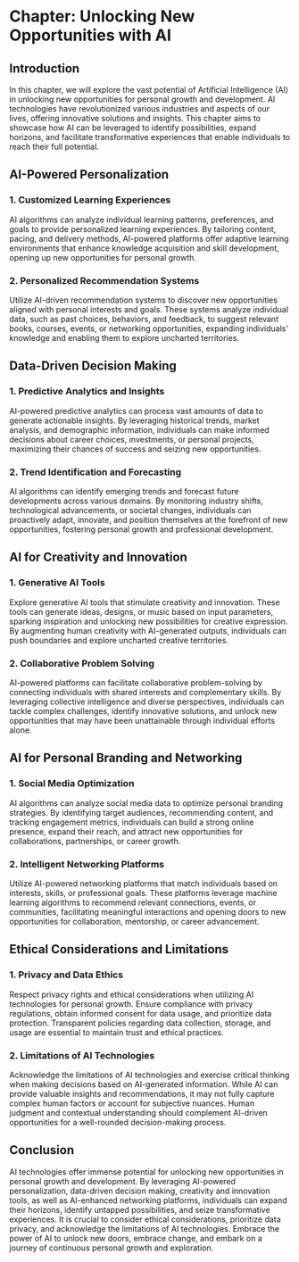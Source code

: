 Chapter: Unlocking New Opportunities with AI
============================================

Introduction
------------

In this chapter, we will explore the vast potential of Artificial Intelligence (AI) in unlocking new opportunities for personal growth and development. AI technologies have revolutionized various industries and aspects of our lives, offering innovative solutions and insights. This chapter aims to showcase how AI can be leveraged to identify possibilities, expand horizons, and facilitate transformative experiences that enable individuals to reach their full potential.

AI-Powered Personalization
--------------------------

### 1. Customized Learning Experiences

AI algorithms can analyze individual learning patterns, preferences, and goals to provide personalized learning experiences. By tailoring content, pacing, and delivery methods, AI-powered platforms offer adaptive learning environments that enhance knowledge acquisition and skill development, opening up new opportunities for personal growth.

### 2. Personalized Recommendation Systems

Utilize AI-driven recommendation systems to discover new opportunities aligned with personal interests and goals. These systems analyze individual data, such as past choices, behaviors, and feedback, to suggest relevant books, courses, events, or networking opportunities, expanding individuals' knowledge and enabling them to explore uncharted territories.

Data-Driven Decision Making
---------------------------

### 1. Predictive Analytics and Insights

AI-powered predictive analytics can process vast amounts of data to generate actionable insights. By leveraging historical trends, market analysis, and demographic information, individuals can make informed decisions about career choices, investments, or personal projects, maximizing their chances of success and seizing new opportunities.

### 2. Trend Identification and Forecasting

AI algorithms can identify emerging trends and forecast future developments across various domains. By monitoring industry shifts, technological advancements, or societal changes, individuals can proactively adapt, innovate, and position themselves at the forefront of new opportunities, fostering personal growth and professional development.

AI for Creativity and Innovation
--------------------------------

### 1. Generative AI Tools

Explore generative AI tools that stimulate creativity and innovation. These tools can generate ideas, designs, or music based on input parameters, sparking inspiration and unlocking new possibilities for creative expression. By augmenting human creativity with AI-generated outputs, individuals can push boundaries and explore uncharted creative territories.

### 2. Collaborative Problem Solving

AI-powered platforms can facilitate collaborative problem-solving by connecting individuals with shared interests and complementary skills. By leveraging collective intelligence and diverse perspectives, individuals can tackle complex challenges, identify innovative solutions, and unlock new opportunities that may have been unattainable through individual efforts alone.

AI for Personal Branding and Networking
---------------------------------------

### 1. Social Media Optimization

AI algorithms can analyze social media data to optimize personal branding strategies. By identifying target audiences, recommending content, and tracking engagement metrics, individuals can build a strong online presence, expand their reach, and attract new opportunities for collaborations, partnerships, or career growth.

### 2. Intelligent Networking Platforms

Utilize AI-powered networking platforms that match individuals based on interests, skills, or professional goals. These platforms leverage machine learning algorithms to recommend relevant connections, events, or communities, facilitating meaningful interactions and opening doors to new opportunities for collaboration, mentorship, or career advancement.

Ethical Considerations and Limitations
--------------------------------------

### 1. Privacy and Data Ethics

Respect privacy rights and ethical considerations when utilizing AI technologies for personal growth. Ensure compliance with privacy regulations, obtain informed consent for data usage, and prioritize data protection. Transparent policies regarding data collection, storage, and usage are essential to maintain trust and ethical practices.

### 2. Limitations of AI Technologies

Acknowledge the limitations of AI technologies and exercise critical thinking when making decisions based on AI-generated information. While AI can provide valuable insights and recommendations, it may not fully capture complex human factors or account for subjective nuances. Human judgment and contextual understanding should complement AI-driven opportunities for a well-rounded decision-making process.

Conclusion
----------

AI technologies offer immense potential for unlocking new opportunities in personal growth and development. By leveraging AI-powered personalization, data-driven decision making, creativity and innovation tools, as well as AI-enhanced networking platforms, individuals can expand their horizons, identify untapped possibilities, and seize transformative experiences. It is crucial to consider ethical considerations, prioritize data privacy, and acknowledge the limitations of AI technologies. Embrace the power of AI to unlock new doors, embrace change, and embark on a journey of continuous personal growth and exploration.
